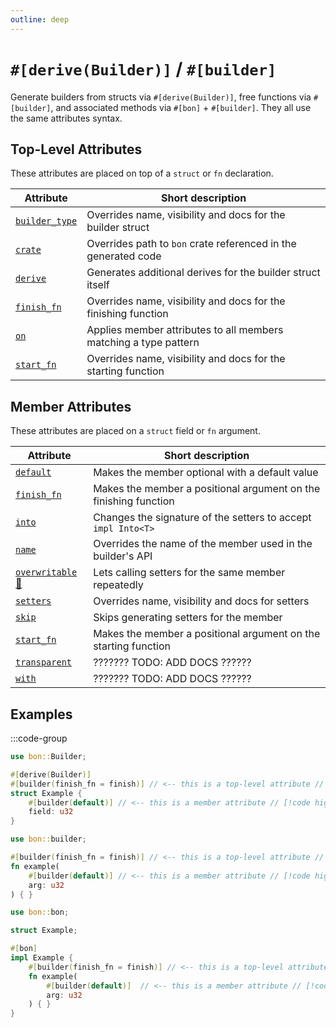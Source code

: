 ```yaml
---
outline: deep
---
```


# `#[derive(Builder)]` / `#[builder]`

Generate builders from structs via `#[derive(Builder)]`, free functions via `#[builder]`, and associated methods via `#[bon]` + `#[builder]`. They all use the same attributes syntax.

## Top-Level Attributes

These attributes are placed on top of a `struct` or `fn` declaration.

| Attribute | Short description
| -- | -- |
| [`builder_type`](./builder/top-level/builder-type) | Overrides name, visibility and docs for the builder struct
| [`crate`](./builder/top-level/crate)               | Overrides path to `bon` crate referenced in the generated code
| [`derive`](./builder/top-level/derive)             | Generates additional derives for the builder struct itself
| [`finish_fn`](./builder/top-level/finish-fn)       | Overrides name, visibility and docs for the finishing function
| [`on`](./builder/top-level/on)                     | Applies member attributes to all members matching a type pattern
| [`start_fn`](./builder/top-level/start-fn)         | Overrides name, visibility and docs for the starting function

## Member Attributes

These attributes are placed on a `struct` field or `fn` argument.

| Attribute | Short description
| -- | -- |
| [`default`](./builder/member/default)              | Makes the member optional with a default value
| [`finish_fn`](./builder/member/finish-fn)          | Makes the member a positional argument on the finishing function
| [`into`](./builder/member/into)                    | Changes the signature of the setters to accept `impl Into<T>`
| [`name`](./builder/member/name)                    | Overrides the name of the member used in the builder's API
| [`overwritable` 🔬](./builder/member/overwritable) | Lets calling setters for the same member repeatedly
| [`setters`](./builder/member/setters)              | Overrides name, visibility and docs for setters
| [`skip`](./builder/member/skip)                    | Skips generating setters for the member
| [`start_fn`](./builder/member/start-fn)            | Makes the member a positional argument on the starting function
| [`transparent`](./builder/member/transparent)      | ??????? TODO: ADD DOCS ??????
| [`with`](./builder/member/with)                    | ??????? TODO: ADD DOCS ??????

## Examples

:::code-group

```rust [Struct]
use bon::Builder;

#[derive(Builder)]
#[builder(finish_fn = finish)] // <-- this is a top-level attribute // [!code highlight]
struct Example {
    #[builder(default)] // <-- this is a member attribute // [!code highlight]
    field: u32
}
```

```rust [Free function]
use bon::builder;

#[builder(finish_fn = finish)] // <-- this is a top-level attribute // [!code highlight]
fn example(
    #[builder(default)] // <-- this is a member attribute // [!code highlight]
    arg: u32
) { }
```

```rust [Associated method]
use bon::bon;

struct Example;

#[bon]
impl Example {
    #[builder(finish_fn = finish)] // <-- this is a top-level attribute // [!code highlight]
    fn example(
        #[builder(default)]  // <-- this is a member attribute // [!code highlight]
        arg: u32
    ) { }
}
```
